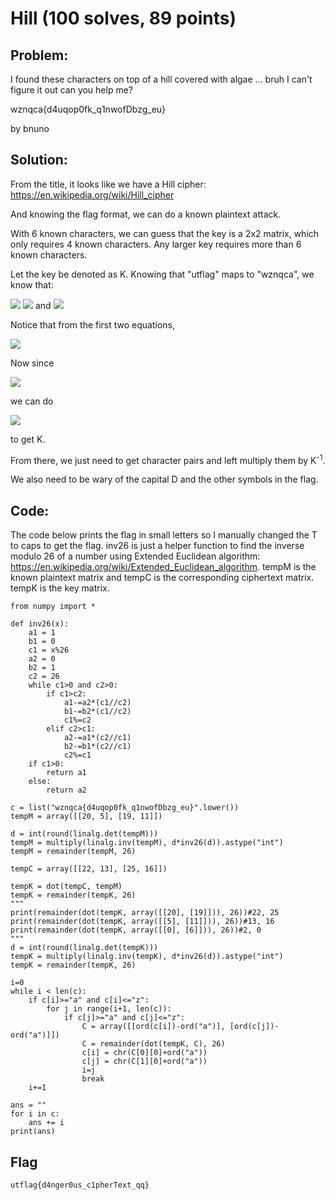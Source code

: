 # Hill (100 solves, 89 points)

## Problem:
I found these characters on top of a hill covered with algae ... bruh I can't figure it out can you help me?

wznqca{d4uqop0fk_q1nwofDbzg_eu}

by bnuno

## Solution:
From the title, it looks like we have a Hill cipher: https://en.wikipedia.org/wiki/Hill_cipher

And knowing the flag format, we can do a known plaintext attack.

With 6 known characters, we can guess that the key is a 2x2 matrix, which only requires 4 known characters. Any larger key requires more than 6 known characters.

Let the key be denoted as K.
Knowing that "utflag" maps to "wznqca", we know that:

<img src=http://latex2png.com/pngs/089bb66973de29ff6771dc4e2526e096.png>
<img src=http://latex2png.com/pngs/adb13f7b38f95632958c9476a0716d8e.png>
and
<img src=http://latex2png.com/pngs/86eac93e1f76e72a84bbd8292967d3d8.png>

Notice that from the first two equations,

<img src=http://latex2png.com/pngs/7d80e0cd1e6c2534ffd7e296631ba486.png>

Now since 

<img src=http://latex2png.com/pngs/79042ee0121f7fa183907de48b034dab.png>

we can do 

<img src=http://latex2png.com/pngs/ad483a5d32bd3e55484af3abf1fc3e6b.png>

to get K.

From there, we just need to get character pairs and left multiply them by K<sup>-1</sup>.

We also need to be wary of the capital D and the other symbols in the flag.

## Code:
The code below prints the flag in small letters so I manually changed the T to caps to get the flag.
inv26 is just a helper function to find the inverse modulo 26 of a number using Extended Euclidean algorithm: https://en.wikipedia.org/wiki/Extended_Euclidean_algorithm.
tempM is the known plaintext matrix and tempC is the corresponding ciphertext matrix. tempK is the key matrix.
```python3
from numpy import *

def inv26(x):
    a1 = 1
    b1 = 0
    c1 = x%26
    a2 = 0
    b2 = 1
    c2 = 26
    while c1>0 and c2>0:
        if c1>c2:
            a1-=a2*(c1//c2)
            b1-=b2*(c1//c2)
            c1%=c2
        elif c2>c1:
            a2-=a1*(c2//c1)
            b2-=b1*(c2//c1)
            c2%=c1
    if c1>0:
        return a1
    else:
        return a2

c = list("wznqca{d4uqop0fk_q1nwofDbzg_eu}".lower())
tempM = array([[20, 5], [19, 11]])

d = int(round(linalg.det(tempM)))
tempM = multiply(linalg.inv(tempM), d*inv26(d)).astype("int")
tempM = remainder(tempM, 26)

tempC = array([[22, 13], [25, 16]])

tempK = dot(tempC, tempM)
tempK = remainder(tempK, 26)
"""
print(remainder(dot(tempK, array([[20], [19]])), 26))#22, 25
print(remainder(dot(tempK, array([[5], [11]])), 26))#13, 16
print(remainder(dot(tempK, array([[0], [6]])), 26))#2, 0
"""
d = int(round(linalg.det(tempK)))
tempK = multiply(linalg.inv(tempK), d*inv26(d)).astype("int")
tempK = remainder(tempK, 26)

i=0
while i < len(c):
    if c[i]>="a" and c[i]<="z":
        for j in range(i+1, len(c)):
            if c[j]>="a" and c[j]<="z":
                C = array([[ord(c[i])-ord("a")], [ord(c[j])-ord("a")]])
                C = remainder(dot(tempK, C), 26)
                c[i] = chr(C[0][0]+ord("a"))
                c[j] = chr(C[1][0]+ord("a"))
                i=j
                break
    i+=1

ans = ""
for i in c:
    ans += i
print(ans)

```

## Flag
```
utflag{d4nger0us_c1pherText_qq}
```
